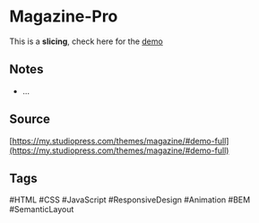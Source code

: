 # Magazine-Pro
This is a **slicing**, check here for the [demo](https://aldopolojr.github.io/magazine-pro/)

## Notes
- …

## Source
[https://my.studiopress.com/themes/magazine/#demo-full](https://my.studiopress.com/themes/magazine/#demo-full)

## Tags
#HTML #CSS #JavaScript #ResponsiveDesign #Animation #BEM #SemanticLayout